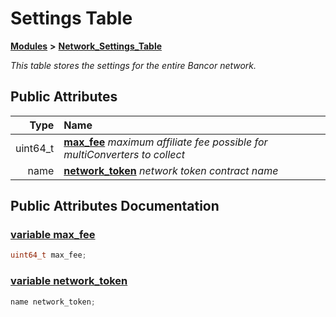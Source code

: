 # Settings Table

[**Modules**](https://github.com/bancorprotocol/docs/tree/8f41a761c0e4e8a9a597f33b377ea0ee0bfda223/api-reference/eos-smart-contracts/modules.md) **&gt;** [**Network\_Settings\_Table**](group___network___settings___table.md)

_This table stores the settings for the entire Bancor network._

## Public Attributes

| Type | Name |
| ---: | :--- |
| uint64\_t | [**max\_fee**](group___network___settings___table.md#variable-max-fee)   _maximum affiliate fee possible for multiConverters to collect_ |
| name | [**network\_token**](group___network___settings___table.md#variable-network-token)   _network token contract name_ |

## Public Attributes Documentation

### [variable max\_fee](group___network___settings___table.md#variable-max-fee) <a id="variable-max-fee"></a>

```cpp
uint64_t max_fee;
```

### [variable network\_token](group___network___settings___table.md#variable-network-token) <a id="variable-network-token"></a>

```cpp
name network_token;
```

